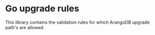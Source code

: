 # Go upgrade rules

This library contains the validation rules for which ArangoDB upgrade path's are allowed.


